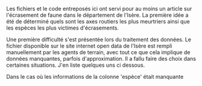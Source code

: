 Les fichiers et le code entreposés ici ont servi pour au moins un article sur l'écrasement de faune dans le département de l'Isère. La première idée a été de déterminé quels sont les axes routiers les plus meurtriers ainsi que les espèces les plus victimes d'écrasements. 

Une première difficulté s'est présentée lors du traitement des données. Le fichier disponible sur le site internet open data de l'Isère est rempli manuellement par les agents de terrain, avec tout ce que cela implique de données manquantes, parfois d'approximation. Il a fallu faire des choix dans certaines situations. J'en liste quelques uns ci dessous. 

Dans le cas où les informations de la colonne 'espèce' était manquante 